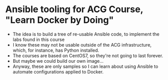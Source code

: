 # Ansible tooling for ACG Course, "Learn Docker by Doing"

* The idea is to build a tree of re-usable Ansible code, to implement the labs found in this course
* I know these may not be usable outside of the ACG infrastructure, which, for instance, has Python installed.
* The courses are based on CentOS7, so they're not going to last forever.
* But maybe we could build our own image... 
* Anyway, these are only samples so I can learn about using Ansible to automate configurations applied to Docker.

